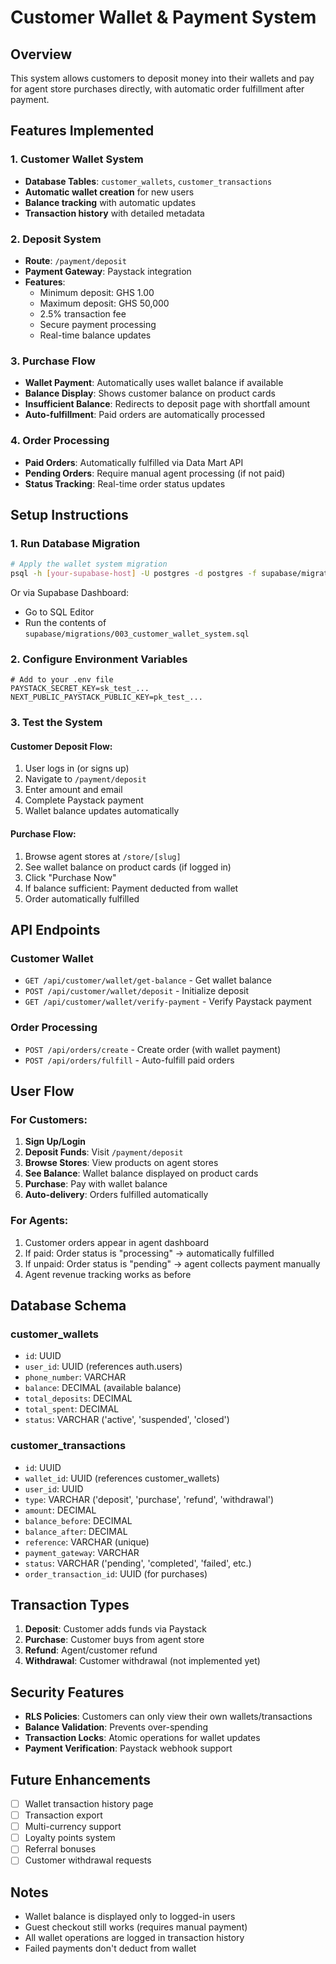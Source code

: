 # Customer Wallet & Payment System

## Overview
This system allows customers to deposit money into their wallets and pay for agent store purchases directly, with automatic order fulfillment after payment.

## Features Implemented

### 1. Customer Wallet System
- **Database Tables**: `customer_wallets`, `customer_transactions`
- **Automatic wallet creation** for new users
- **Balance tracking** with automatic updates
- **Transaction history** with detailed metadata

### 2. Deposit System
- **Route**: `/payment/deposit`
- **Payment Gateway**: Paystack integration
- **Features**:
  - Minimum deposit: GHS 1.00
  - Maximum deposit: GHS 50,000
  - 2.5% transaction fee
  - Secure payment processing
  - Real-time balance updates

### 3. Purchase Flow
- **Wallet Payment**: Automatically uses wallet balance if available
- **Balance Display**: Shows customer balance on product cards
- **Insufficient Balance**: Redirects to deposit page with shortfall amount
- **Auto-fulfillment**: Paid orders are automatically processed

### 4. Order Processing
- **Paid Orders**: Automatically fulfilled via Data Mart API
- **Pending Orders**: Require manual agent processing (if not paid)
- **Status Tracking**: Real-time order status updates

## Setup Instructions

### 1. Run Database Migration
```bash
# Apply the wallet system migration
psql -h [your-supabase-host] -U postgres -d postgres -f supabase/migrations/003_customer_wallet_system.sql
```

Or via Supabase Dashboard:
- Go to SQL Editor
- Run the contents of `supabase/migrations/003_customer_wallet_system.sql`

### 2. Configure Environment Variables
```env
# Add to your .env file
PAYSTACK_SECRET_KEY=sk_test_...
NEXT_PUBLIC_PAYSTACK_PUBLIC_KEY=pk_test_...
```

### 3. Test the System

#### Customer Deposit Flow:
1. User logs in (or signs up)
2. Navigate to `/payment/deposit`
3. Enter amount and email
4. Complete Paystack payment
5. Wallet balance updates automatically

#### Purchase Flow:
1. Browse agent stores at `/store/[slug]`
2. See wallet balance on product cards (if logged in)
3. Click "Purchase Now"
4. If balance sufficient: Payment deducted from wallet
5. Order automatically fulfilled

## API Endpoints

### Customer Wallet
- `GET /api/customer/wallet/get-balance` - Get wallet balance
- `POST /api/customer/wallet/deposit` - Initialize deposit
- `GET /api/customer/wallet/verify-payment` - Verify Paystack payment

### Order Processing
- `POST /api/orders/create` - Create order (with wallet payment)
- `POST /api/orders/fulfill` - Auto-fulfill paid orders

## User Flow

### For Customers:
1. **Sign Up/Login**
2. **Deposit Funds**: Visit `/payment/deposit`
3. **Browse Stores**: View products on agent stores
4. **See Balance**: Wallet balance displayed on product cards
5. **Purchase**: Pay with wallet balance
6. **Auto-delivery**: Orders fulfilled automatically

### For Agents:
1. Customer orders appear in agent dashboard
2. If paid: Order status is "processing" → automatically fulfilled
3. If unpaid: Order status is "pending" → agent collects payment manually
4. Agent revenue tracking works as before

## Database Schema

### customer_wallets
- `id`: UUID
- `user_id`: UUID (references auth.users)
- `phone_number`: VARCHAR
- `balance`: DECIMAL (available balance)
- `total_deposits`: DECIMAL
- `total_spent`: DECIMAL
- `status`: VARCHAR ('active', 'suspended', 'closed')

### customer_transactions
- `id`: UUID
- `wallet_id`: UUID (references customer_wallets)
- `user_id`: UUID
- `type`: VARCHAR ('deposit', 'purchase', 'refund', 'withdrawal')
- `amount`: DECIMAL
- `balance_before`: DECIMAL
- `balance_after`: DECIMAL
- `reference`: VARCHAR (unique)
- `payment_gateway`: VARCHAR
- `status`: VARCHAR ('pending', 'completed', 'failed', etc.)
- `order_transaction_id`: UUID (for purchases)

## Transaction Types

1. **Deposit**: Customer adds funds via Paystack
2. **Purchase**: Customer buys from agent store
3. **Refund**: Agent/customer refund
4. **Withdrawal**: Customer withdrawal (not implemented yet)

## Security Features

- **RLS Policies**: Customers can only view their own wallets/transactions
- **Balance Validation**: Prevents over-spending
- **Transaction Locks**: Atomic operations for wallet updates
- **Payment Verification**: Paystack webhook support

## Future Enhancements

- [ ] Wallet transaction history page
- [ ] Transaction export
- [ ] Multi-currency support
- [ ] Loyalty points system
- [ ] Referral bonuses
- [ ] Customer withdrawal requests

## Notes

- Wallet balance is displayed only to logged-in users
- Guest checkout still works (requires manual payment)
- All wallet operations are logged in transaction history
- Failed payments don't deduct from wallet

